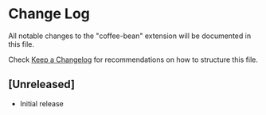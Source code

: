 # Change Log

All notable changes to the "coffee-bean" extension will be documented in this file.

Check [Keep a Changelog](http://keepachangelog.com/) for recommendations on how to structure this file.

## [Unreleased]

- Initial release
